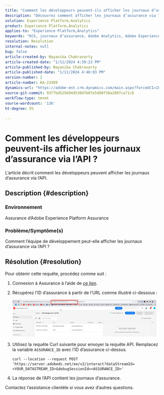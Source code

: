 ```yaml
---
title: "Comment les développeurs peuvent-ils afficher les journaux d’assurance via l’API ?"
description: "Découvrez comment afficher les journaux d’assurance via l’API. Envoyez une demande d’API et remplacez l’ID d’assurance comme décrit."
solution: Experience Platform,Analytics
product: Experience Platform,Analytics
applies-to: "Experience Platform,Analytics"
keywords: "KCS, journaux d’assurance, Adobe Analytics, Adobe Experience Platform"
resolution: Resolution
internal-notes: null
bug: false
article-created-by: Nayanika Chakravarty
article-created-date: "1/11/2024 4:39:23 PM"
article-published-by: Nayanika Chakravarty
article-published-date: "1/11/2024 4:40:03 PM"
version-number: 2
article-number: KA-23389
dynamics-url: "https://adobe-ent.crm.dynamics.com/main.aspx?forceUCI=1&pagetype=entityrecord&etn=knowledgearticle&id=32cb49f3-9fb0-ee11-a569-6045bd006e5a"
source-git-commit: 93f7bd525694d530d7b07e5d90f38a2897ca71c6
workflow-type: tm+mt
source-wordcount: '136'
ht-degree: 5%

---
```


# Comment les développeurs peuvent-ils afficher les journaux d’assurance via l’API ?


L’article décrit comment les développeurs peuvent afficher les journaux d’assurance via l’API.

## Description {#description}


### Environnement

Assurance d’Adobe Experience Platform Assurance

### Problème/Symptôme(s)

Comment l’équipe de développement peut-elle afficher les journaux d’assurance via l’API ?


## Résolution {#resolution}


Pour obtenir cette requête, procédez comme suit :

1. Connexion à Assurance à l’aide de [ce lien](https://experience.adobe.com/assurance).
2. Récupérez l’ID d’assurance à partir de l’URL comme illustré ci-dessous :

   ![](assets/41e62e4b-3ba0-ee11-be37-6045bd006239.png)
3. Utilisez la requête Curl suivante pour envoyer la requête API. Remplacez la variable `ASSURANCE_ID` avec l’ID d’assurance ci-dessus.<br>


   ```
   curl --location --request POST 'https://server.adobedc.net/ee/v2/interact?dataStreamId= <YOUR_DATASTREAM_ID>&debugSessionId=<ASSURANCE_ID>'
   ```


4. La réponse de l’API contient les journaux d’assurance.


Contactez l’assistance clientèle si vous avez d’autres questions.
